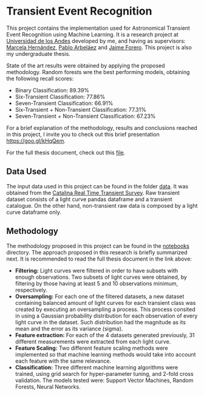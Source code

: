 # Transient Event Recognition

This project contains the implementation used for Astronomical Transient Event Recognition using Machine Learning. It is a research project at [Universidad de los Andes](https://uniandes.edu.co) developed by me, and having as supervisors: [Marcela Hernández](https://scholar.google.com.co/citations?user=9nnSYmMAAAAJ&hl=es&oi=ao), [Pablo Arbeláez](https://scholar.google.com.co/citations?user=k0nZO90AAAAJ&hl=es) and [Jaime Forero](https://scholar.google.com.co/citations?user=TLTK6WgAAAAJ&hl=es). This project is also my undergraduate thesis.

State of the art results were obtained by applying the proposed methodology. Random forests wre the best performing models, obtaining the following recall scores:

- Binary Classification: 89.39%
- Six-Transient Classification: 77.86%
- Seven-Transient Classification: 66.91%
- Six-Transient + Non-Transient Classification: 77.31%
- Seven-Transient + Non-Transient Classification: 67.23%

For a brief explanation of the methodology, results and conclusions reached in this project, I invite you to check out this brief presentation https://goo.gl/kHqQem.

For the full thesis document, check out this [file](https://github.com/diegoalejogm/crts-transient-recognition/blob/master/Transient_Recognition_Thesis.pdf).

## Data Used

The input data used in this project can be found in the folder [data](https://github.com/diegoalejogm/crts-transient-recognition/tree/master/data). It was obtained from the [Catalina Real Time Transient Survey](http://crts.caltech.edu). Raw transient dataset consists of a light curve pandas dataframe and a transient catalogue. On the other hand, non-transient raw data is composed by a light curve dataframe only.

## Methodology

The methodology proposed in this project can be found in the [notebooks](https://github.com/diegoalejogm/crts-transient-recognition/tree/master/notebooks) directory. The approach proposed in this research is briefly summarized next. It is recommended to read the full thesis document in the link above:

- **Filtering:** Light curves were filtered in order to have subsets with enough observations. Two subsets of light curves were obtained, by filtering by those having at least 5 and 10 observations minimum, respectively.
- **Oversampling:** For each one of the filtered datasets, a new dataset containing balanced amount of light curves for each transient class was created by executing an oversampling a process. This process consited in using a Gaussian probability distribution for each observation of every light curve in the dataset. Such distribution had the magnitude as its mean and the error as its variance (sigma).
- **Feature extraction:** For each of the 4 datasets generated previously, 31 different measurements were extracted from each light curve.
- **Feature Scaling:** Two different feature scaling methods were implemented so that machine learning methods would take into account each feature with the same relevance.
- **Classification:** Three different machine learning algorithms were trained, using grid search for hyper-parameter tuning, and 2-fold cross validation. The models tested were: Support Vector Machines, Random Forests, Neural Networks.
